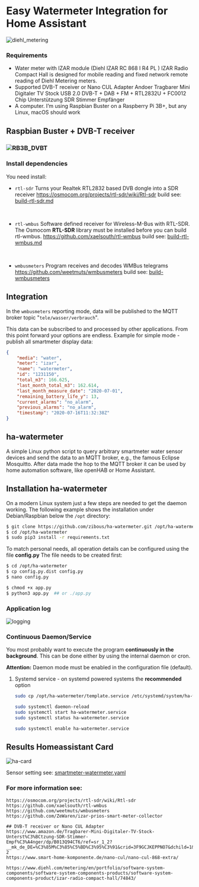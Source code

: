 # Easy Watermeter Integration for Home Assistant

![diehl_metering](./docs/diehl_metering.jpg)



### Requirements

- Water meter with IZAR module (Diehl IZAR RC 868 I R4 PL )
  IZAR Radio Compact Hall is designed for mobile reading and fixed network remote reading of Diehl Metering meters. 
  <br>
- Supported DVB-T receiver or Nano CUL Adapter
  Andoer Tragbarer Mini Digitaler TV Stock USB 2.0 DVB-T + DAB + FM + RTL2832U + FC0012 Chip Unterstützung SDR Stimmer Empfänger 
  <br>
- A computer. I’m using Raspbian Buster on a Raspberry Pi 3B+, but any Linux, macOS should work



##  Raspbian Buster  +  DVB-T receiver 

### ![RB3B_DVBT](docs/RB3B_DVBT.png)



### Install dependencies

You need install:

- `rtl-sdr`
  Turns your Realtek RTL2832 based DVB dongle into a SDR receiver
  https://osmocom.org/projects/rtl-sdr/wiki/Rtl-sdr
  build see: [build-rtl-sdr.md](.docs/build-rtl-sdr.md)
<br>

-  `rtl-wmbus`
  Software defined receiver for Wireless-M-Bus with RTL-SDR. The Osmocom **RTL-SDR** library must be installed before you can build rtl-wmbus.
  https://github.com/xaelsouth/rtl-wmbus
  build see: [build-rtl-wmbus.md](.docs/build-rtl-wmbus.md)
<br>

-  `wmbusmeters`
  Program receives and decodes WMBus telegrams
  https://github.com/weetmuts/wmbusmeters
  build see: [build-wmbusmeters](.docs/build-wmbusmeters.md)

  
## Integration

In the `wmbusmeters`  reporting mode, data will be published to the MQTT broker topic "`tele/wasser/verbrauch`". 

This data can be subscribed to and processed by other applications. From this point forward your options are endless. Example for simple mode - publish all smartmeter display data:

```json
{
    "media": "water",
    "meter": "izar",
    "name": "watermeter",
    "id": "1231150",
    "total_m3": 166.625,
    "last_month_total_m3": 162.614,
    "last_month_measure_date": "2020-07-01",
    "remaining_battery_life_y": 13,
    "current_alarms": "no_alarm",
    "previous_alarms": "no_alarm",
    "timestamp": "2020-07-16T11:32:38Z"
}
```



## ha-watermeter

A simple Linux python script to query arbitrary smartmeter water sensor devices and send the data to an MQTT broker, e.g., the famous Eclipse Mosquitto.  After data made the hop to the MQTT broker it can be used by home automation software, like openHAB or Home Assistant.

## Installation ha-watermeter

On a modern Linux system just a few steps are needed to get the daemon working. The following example shows the installation under Debian/Raspbian below the `/opt` directory:

```bash
$ git clone https://github.com/zibous/ha-watermeter.git /opt/ha-watermeter
$ cd /opt/ha-watermeter
$ sudo pip3 install -r requirements.txt

```

To match personal needs, all operation details can be configured using the file **config.py** The file needs to be created first:

```bash
$ cd /opt/ha-watermeter
$ cp config.py.dist config.py
$ nano config.py

$ chmod +x app.py
$ python3 app.py  ## or ./app.py
```

### Application log

![logging](docs/logging.png)



### Continuous Daemon/Service

You most probably want to execute the program **continuously in the background**. This can be done either by using the internal daemon or cron.

**Attention:** Daemon mode must be enabled in the configuration file (default).

1. Systemd service - on systemd powered systems the **recommended** option

   ```bash
   sudo cp /opt/ha-watermeter/template.service /etc/systemd/system/ha-watermenter.service
   
   sudo systemctl daemon-reload
   sudo systemctl start ha-watermeter.service
   sudo systemctl status ha-watermeter.service
   
   sudo systemctl enable ha-watermeter.service
   ```



## Results Homeassistant Card

![ha-card](docs/ha-card.png)



Sensor setting see: [smartmeter-watermeter.yaml](docs/smartmeter-watermeter.yaml) 




### For more information see:

```
https://osmocom.org/projects/rtl-sdr/wiki/Rtl-sdr
https://github.com/xaelsouth/rtl-wmbus
https://github.com/weetmuts/wmbusmeters
https://github.com/ZeWaren/izar-prios-smart-meter-collector

## DVB-T receiver or Nano CUL Adapter
https://www.amazon.de/Tragbarer-Mini-Digitaler-TV-Stock-Unterst%C3%BCtzung-SDR-Stimmer-Empf%C3%A4nger/dp/B013Q94CT6/ref=sr_1_2?__mk_de_DE=%C3%85M%C3%85%C5%BD%C3%95%C3%91&crid=3F9GCJKEPPNO7&dchild=1&keywords=dvbt+dongle&qid=1594904776&sprefix=dvbt+dong%2Caps%2C184&sr=8-2
https://www.smart-home-komponente.de/nano-cul/nano-cul-868-extra/

https://www.diehl.com/metering/en/portfolio/software-system-components/software-system-components-products/software-system-components-product/izar-radio-compact-hall/74843/

```

